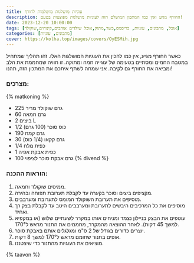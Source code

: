 ```yaml
---
title: עוגיות מושלגות מושלמות לחורף
description: החורף מגיע ואין כמו המתכון המושלם הזה לעוגיות מושלגות מפוצצות בטעם!
date: 2023-12-20 10:00:00
tags: [אוכל, מתכונים, עוגיות, כריסמס,כשר,מתוק,אוכל שילדים אוהבים,קינוחים,שוקולד]
categories: [מתכונים, עוגיות]
cover: https://kolha.top/images/covers/OyESMih.jpg
---
```


כאשר החורף מגיע, אין כמו להכין את העוגיות המושלגות האלו. זהו תהליך שמתחיל במטבח החמים ומסתיים בטעימה של עוגייה חמה ומתוקה. זו חוויה שמחממת את הלב ומביאה את החורף גם לקיבה. אני שמחה לשתף איתכם את המתכון הזה, תהנו!

### מצרכים:
{% matkoning %}
- 225 גרם שוקולד מריר
- 60 גרם חמאה
- 2 ביצים L
- 1/2 כוס סוכר (100 גרם)
- 190 גרם קמח
- 30 גרם קקאו (1/4 כוס)
- 1/4 כפית מלח
- 1 כפית אבקת אפיה
- 100 גרם אבקת סוכר לציפוי
{% divend %}
### הוראות ההכנה: 
1.  ממיסים שוקולד וחמאה.
2.  מקציפים ביצים וסוכר בקערה עד לקבלת תערובת תפוחה ובהירה.
3.  מוסיפים את תערובת השוקולד המומס לתערובת ומערבבים.
4.  מוסיפים את כל המרכיבים היבשים לתערובת ומערבבים היטב עד לקבלת בצק רך ואחיד.
5.  עוטפים את הבצק בניילון נצמד ומניחים אותו במקרר לשעתיים שלוש (או במקפיא למשך 45 דקות). לאחר ההוצאה מהמקרר, מחממים את התנור מראש ל170°.
6.  יוצרים כדורים בגודל של 2 ס"מ ומגלגלים אותם באבקת סוכר.
7.  אופים בתנור שחומם מראש ל170° למשך 8 דקות.
8. מוציאים את העוגיות מהתנור כדי שיצטננו.

{% taavon %}